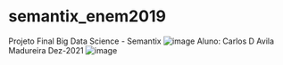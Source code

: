 # semantix_enem2019
Projeto Final Big Data Science - Semantix ![image](https://user-images.githubusercontent.com/81820082/145328767-947f297a-80b6-4279-ae78-f7acb896f726.png)
Aluno: Carlos D Avila Madureira
Dez-2021
![image](https://user-images.githubusercontent.com/81820082/145328777-286e80b3-a75f-4a20-80f2-f4022088a690.png)
